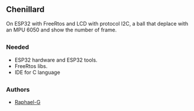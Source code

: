 ## Chenillard

On ESP32 with FreeRtos and LCD with protocol I2C, a ball that deplace with an MPU 6050 and show the number of frame.

##

### Needed

* ESP32 hardware and ESP32 tools.
* FreeRtos libs.
* IDE for C language

##
### Authors
 * [Raphael-G](https://github.com/Clemon-R)